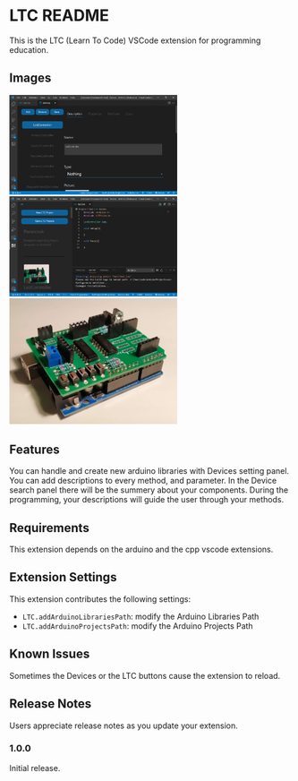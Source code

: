 # LTC README

This is the LTC (Learn To Code) VSCode extension for programming education.

## Images

<img src="images/DeviceHandlerPage.png" width="300">
<img src="images/MainPage.png" width="300">
<img src="images/Device.jpg" width="300">

## Features

You can handle and create new arduino libraries with Devices setting panel. You can add descriptions to every method, and parameter. In the Device search panel there will be the summery about your components.
During the programming, your descriptions will guide the user through your methods. 

## Requirements

This extension depends on the arduino and the cpp vscode extensions.

## Extension Settings

This extension contributes the following settings:

* `LTC.addArduinoLibrariesPath`: modify the Arduino Libraries Path
* `LTC.addArduinoProjectsPath`: modify the Arduino Projects Path

## Known Issues

Sometimes the Devices or the LTC buttons cause the extension to reload.

## Release Notes

Users appreciate release notes as you update your extension.

### 1.0.0

Initial release.
